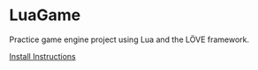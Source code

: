 # LuaGame

Practice game engine project using Lua and the LÖVE framework.

[Install Instructions](/install.md)
